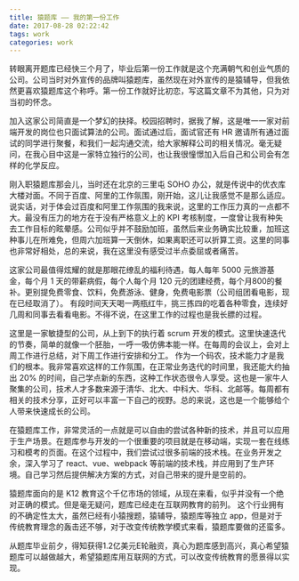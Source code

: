 ```yaml
---
title: 猿题库 —— 我的第一份工作
date: 2017-08-28 02:22:42
tags: work
categories: work
---
```


转眼离开题库已经快三个月了，毕业后第一份工作就是这个充满朝气和创业气质的公司。公司当时对外宣传的品牌叫猿题库，虽然现在对外宣传的是猿辅导，但我依然更喜欢猿题库这个称呼。第一份工作就好比初恋，写这篇文章不为其他，只为对当初的怀念。

<!-- more -->

加入这家公司简直是一个梦幻的抉择。校园招聘时，据我了解，这是唯一一家对前端开发的岗位也只面试算法的公司。面试通过后，面试官还有 HR 邀请所有通过面试的同学进行聚餐，和我们一起沟通交流，给大家解释公司的相关情况。毫无疑问，在我心目中这是一家特立独行的公司，也让我很憧憬加入后自己和公司会有怎样的化学反应。

刚入职猿题库那会儿，当时还在北京的三里屯 SOHO 办公，就是传说中的优衣库大楼对面。不同于百度、阿里的工作氛围，刚开始，这儿让我感觉不是那么适应。说实话，对于体会过百度和阿里工作氛围的我来说，这里的工作压力真的一点都不大。最没有压力的地方在于没有严格意义上的 KPI 考核制度，一度曾让我有种失去工作目标的眩晕感。公司似乎并不鼓励加班，虽然后来业务确实比较重，加班这种事儿在所难免，但周六加班算一天倒休，如果离职还可以折算工资。这里的同事也非常好相处，总的来说，我在这里没有感受过半点委屈或者痛苦。

这家公司最值得炫耀的就是那眼花缭乱的福利待遇，每人每年 5000 元旅游基金，每个月 1 天的带薪病假，每个人每个月 120 元的团建经费，每个月800的餐补。更别提免费零食、饮料，免费游泳、健身，免费电影票（公司组团看电影，现在已经取消了）。
有段时间天天喝一两瓶红牛，挑三拣四的吃着各种零食，连续好几周和同事去看看电影。不得不说，在这里工作的过程也是我长膘的过程。

这里是一家敏捷型的公司，从上到下的执行着 scrum 开发的模式。这里快速迭代的节奏，简单的就像一个胚胎，一呼一吸仿佛本能一样。在每周的会议上，会对上周工作进行总结，对下周工作进行安排和分工。
作为一个码农，技术能力才是我们的根本。我非常喜欢这样的工作氛围，在正常业务迭代的时间里，我还能大约抽出 20% 的时间，自己学点新的东西，这种工作状态很令人享受。这也是一家牛人聚集的公司，技术人才多数来源于清华、北大、中科大、华科、北邮等。每周都有相关的技术分享，正好可以丰富一下自己的视野。总的来说，这也是一个能够给个人带来快速成长的公司。

在猿题库工作，非常灵活的一点就是可以自由的尝试各种新的技术，并且可以应用于生产场景。在题库参与开发的一个很重要的项目就是在移动端，实现一套在线练习和模考的页面。在这个过程中，我们尝试过很多前端的技术栈。在业务开发之余，深入学习了 react、vue、webpack 等前端的技术栈，并应用到了生产环境。自己学习然后提供解决方案的方式，对自己带来的提升是空前的。

猿题库面向的是 K12 教育这个千亿市场的领域，从现在来看，似乎并没有一个绝对正确的模式。但是毫无疑问，题库已经走在互联网教育的前列。
这个行业拥有的不确定性太大，虽然已经有小猿搜题，猿辅导，猿题库等独立 app，但是对于传统教育理念的轰击还不够，对于改变传统教学模式来看，猿题库要做的还蛮多。

从题库毕业前夕，得知获得1.2亿美元E轮融资，真心为题库感到高兴，真心希望猿题库可以越做越大，希望猿题库用互联网的方式，可以改变传统教育的愿景得以实现。
